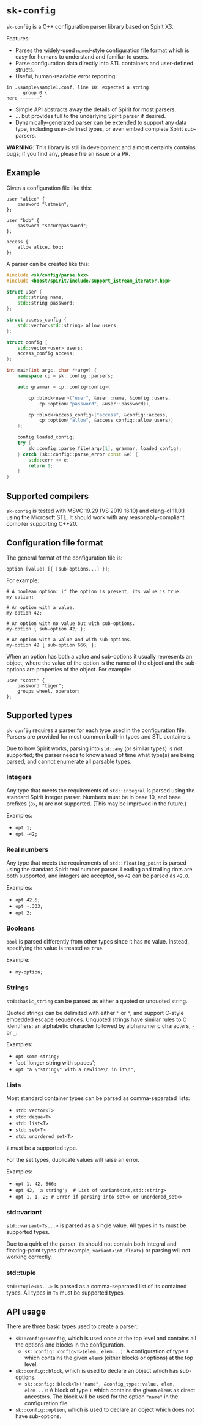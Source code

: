 # `sk-config`

`sk-config` is a C++ configuration parser library based on Spirit X3.

Features:

* Parses the widely-used `named`-style configuration file format which is 
  easy for humans to understand and familiar to users.
* Parse configuration data directly into STL containers and user-defined
  structs.
* Useful, human-readable error reporting:
```
in .\sample\sample1.conf, line 10: expected a string
      group 0 {
here -------^
```
* Simple API abstracts away the details of Spirit for most parsers.
* ... but provides full to the underlying Spirit parser if desired.
* Dynamically-generated parser can be extended to support any data type,
  including user-defined types, or even embed complete Spirit sub-parsers.

**WARNING**: This library is still in development and almost certainly
contains bugs; if you find any, please file an issue or a PR.

## Example

Given a configuration file like this:

```
user "alice" {
	password "letmein";
};

user "bob" {
	password "securepassword";
};

access {
	allow alice, bob;
};
```

A parser can be created like this:

```c++
#include <sk/config/parse.hxx>
#include <boost/spirit/include/support_istream_iterator.hpp>

struct user {
	std::string name;
	std::string password;
};

struct access_config {
	std::vector<std::string> allow_users;
};

struct config {
	std::vector<user> users;
	access_config access;
};

int main(int argc, char **argv) {
	namespace cp = sk::config::parsers;

	auto grammar = cp::config<config>(

		cp::block<user>("user", &user::name, &config::users,
			cp::option("password", &user::password)),

		cp::block<access_config>("access", &config::access,
			cp::option("allow", &access_config::allow_users))
	);

	config loaded_config;
	try {
		sk::config::parse_file(argv[1], grammar, loaded_config);
	} catch (sk::config::parse_error const &e) {
		std::cerr << e;
		return 1;
	}
}
```

## Supported compilers

`sk-config` is tested with MSVC 19.29 (VS 2019 16.10) and clang-cl 11.0.1
using the Microsoft STL.  It should work with any reasonably-compliant
compiler supporting C++20.

## Configuration file format

The general format of the configuration file is:

```
option [value] [{ [sub-options...] }];
```

For example:

```
# A boolean option: if the option is present, its value is true.
my-option;

# An option with a value.
my-option 42;

# An option with no value but with sub-options.
my-option { sub-option 42; };

# An option with a value and with sub-options.
my-option 42 { sub-option 666; };
```

When an option has both a value and sub-options it usually represents an
object, where the value of the option is the name of the object and the
sub-options are properties of the object.  For example:

```
user "scott" {
	password "tiger";
	groups wheel, operator;
};
```

## Supported types

`sk-config` requires a parser for each type used in the configuration file.
Parsers are provided for most common built-in types and STL containers.

Due to how Spirit works, parsing into `std::any` (or similar types) is _not_
supported; the parser needs to know ahead of time what type(s) are being
parsed, and cannot enumerate all parsable types.

### Integers

Any type that meets the requirements of `std::integral` is parsed using the
standard Spirit integer parser.  Numbers must be in base 10, and base prefixes
(`0x`, `0`) are not supported.  (This may be improved in the future.)

Examples:
* `opt 1;`
* `opt -42;`

### Real numbers

Any type that meets the requirements of `std::floating_point` is parsed using
the standard Spirit real number parser.  Leading and trailing dots are both
supported, and integers are accepted, so `42` can be parsed as `42.0`.

Examples:
* `opt 42.5;`
* `opt -.333;`
* `opt 2;`

### Booleans

`bool` is parsed differently from other types since it has no value.  Instead,
specifying the value is treated as `true`.

Example:
* `my-option;`

### Strings

`std::basic_string` can be parsed as either a quoted or unquoted string.  

Quoted strings can be delimited with either `'` or `"`, and support C-style 
embedded escape sequences.  Unquoted strings have similar rules to C
identifiers: an alphabetic character followed by alphanumeric characters,
`-` or `_`.

Examples:

* `opt some-string;`
* `opt 'longer string with spaces';
* `opt "a \"string\" with a newline\n in it\n";`

### Lists

Most standard container types can be parsed as comma-separated lists:

* `std::vector<T>`
* `std::deque<T>`
* `std::list<T>`
* `std::set<T>`
* `std::unordered_set<T>`

`T` must be a supported type.

For the set types, duplicate values will raise an error.

Examples:

* `opt 1, 42, 666;`
* `opt 42, 'a string';  # List of variant<int,std::string>`
* `opt 1, 1, 2; # Error if parsing into set<> or unordered_set<>`

### std::variant

`std::variant<Ts...>` is parsed as a single value.  All types in `Ts`
must be supported types.

Due to a quirk of the parser, `Ts` should not contain both integral and
floating-point types (for example, `variant<int,float>`) or parsing will
not working correctly.

### std::tuple

`std::tuple<Ts...>` is parsed as a comma-separated list of its contained
types.  All types in `Ts` must be supported types.

## API usage

There are three basic types used to create a parser:

* `sk::config::config`, which is used once at the top level and contains
  all the options and blocks in the configuration.
    * `sk::config::config<T>(elem, elem...)`: A configuration of type `T`
	  which contains the given `elem`s (either blocks or options) at the
	  top level.
* `sk::config::block`, which is used to declare an object which has
  sub-options.
    * `sk::config::block<T>("name", &config_type::value, elem, elem...)`:
	  A block of type `T` which contains the given `elem`s as direct 
	  ancestors.  The block will be used for the option `"name"` in the
	  configuration file.
* `sk::config::option`, which is used to declare an object which does not
  have sub-options.

